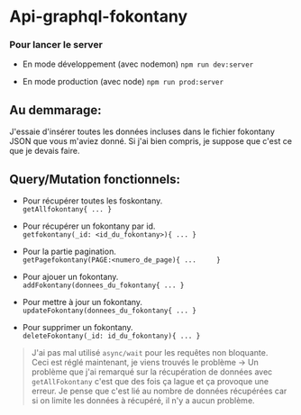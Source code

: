 # Api-graphql-fokontany

### Pour lancer le server
- En mode développement (avec nodemon)
`npm run dev:server`

- En mode production (avec node)
`npm run prod:server`

## Au demmarage:
J'essaie d'insérer toutes les données incluses dans le fichier fokontany JSON que vous m'aviez donné. Si j'ai bien compris, je suppose que c'est ce que je devais faire.

## Query/Mutation fonctionnels:
- Pour récupérer toutes les foskontany.   
`getAllfokontany{
...
}`

- Pour récupérer un fokontany par id.   
`getfokontany(_id: <id_du_fokontany>){
...
}`

- Pour la partie pagination.   
`getPagefokontany(PAGE:<numero_de_page){
    ...    
 }`

- Pour ajouer un fokontany.   
`addFokontany(donnees_du_fokontany{
...
}`

- Pour mettre à jour un fokontany.    
`updateFokontany(donnees_du_fokontany{
...
}`

- Pour supprimer un fokontany.   
`deleteFokontany(_id: id_du_fokontany){
...
}
`


> J'ai pas mal utilisé `async/wait` pour les requêtes non bloquante.   
> Ceci est réglé maintenant, je viens trouvés le problème -> Un problème que j'ai remarqué sur la récupération de données avec `getAllFokontany` c'est que des fois ça lague et ça provoque une erreur. Je pense que c'est lié au nombre de données récupérées car si on limite les données à récupéré, il n'y a aucun problème. 

